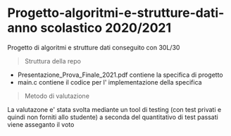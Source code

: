# Progetto-algoritmi-e-strutture-dati-anno scolastico 2020/2021
Progetto di algoritmi e strutture dati conseguito con 30L/30

> Struttura della repo
- Presentazione_Prova_Finale_2021.pdf contiene la specifica di progetto
- main.c contiene il codice per l' implementazione della specifica 

> Metodo di valutazione 

La valutazone e' stata svolta mediante un tool di testing (con test privati e quindi non forniti allo studente) a seconda del quantitativo di test passati viene asseganto il voto
